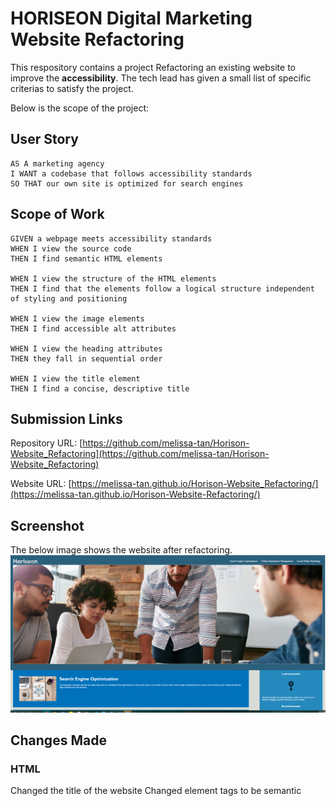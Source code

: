 # HORISEON Digital Marketing Website Refactoring
This respository contains a project 
Refactoring an existing website to improve the **accessibility**. The tech lead has given a small list of specific criterias to satisfy the project.

Below is the scope of the project:
## User Story
```
AS A marketing agency
I WANT a codebase that follows accessibility standards
SO THAT our own site is optimized for search engines
```
## Scope of Work
```
GIVEN a webpage meets accessibility standards
WHEN I view the source code
THEN I find semantic HTML elements

WHEN I view the structure of the HTML elements
THEN I find that the elements follow a logical structure independent of styling and positioning

WHEN I view the image elements
THEN I find accessible alt attributes

WHEN I view the heading attributes
THEN they fall in sequential order

WHEN I view the title element
THEN I find a concise, descriptive title
```
## Submission Links

Repository URL: [https://github.com/melissa-tan/Horison-Website_Refactoring](https://github.com/melissa-tan/Horison-Website_Refactoring)

Website URL: [https://melissa-tan.github.io/Horison-Website_Refactoring/](https://melissa-tan.github.io/Horison-Website-Refactoring/)

## Screenshot
The below image shows the website after refactoring.
![Screenshot of website after refactoring](./assets/images/refactored-site-screenshot.png)

## Changes Made
### HTML
Changed the title of the website
Changed element tags to be semantic 
